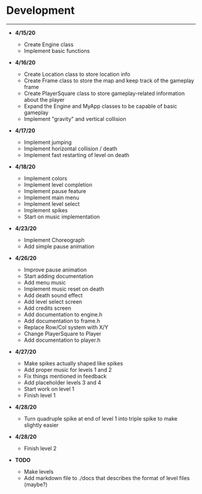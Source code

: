 # Development

---

- **4/15/20**
    - Create Engine class
    - Implement basic functions
    
- **4/16/20**
    - Create Location class to store location info  
    - Create Frame class to store the map and keep track of the gameplay frame
    - Create PlayerSquare class to store gameplay-related information about the player
    - Expand the Engine and MyApp classes to be capable of basic gameplay
    - Implement "gravity" and vertical collision
    
- **4/17/20**
    - Implement jumping
    - Implement horizontal collision / death
    - Implement fast restarting of level on death
    
- **4/18/20**
    - Implement colors
    - Implement level completion
    - Implement pause feature
    - Implement main menu
    - Implement level select
    - Implement spikes
    - Start on music implementation
    
- **4/23/20**
    - Implement Choreograph
    - Add simple pause animation

- **4/26/20**
    - Improve pause animation
    - Start adding documentation
    - Add menu music
    - Implement music reset on death
    - Add death sound effect
    - Add level select screen
    - Add credits screen
    - Add documentation to engine.h
    - Add documentation to frame.h
    - Replace Row/Col system with X/Y
    - Change PlayerSquare to Player
    - Add documentation to player.h
    
- **4/27/20**
    - Make spikes actually shaped like spikes
    - Add proper music for levels 1 and 2
    - Fix things mentioned in feedback
    - Add placeholder levels 3 and 4
    - Start work on level 1
    - Finish level 1
    
- **4/28/20**
    - Turn quadruple spike at end of level 1 into triple spike 
      to make slightly easier

- **4/28/20**
    - Finish level 2
    
- **TODO**
    - Make levels
    - Add markdown file to ./docs that describes the format 
      of level files (maybe?)
    